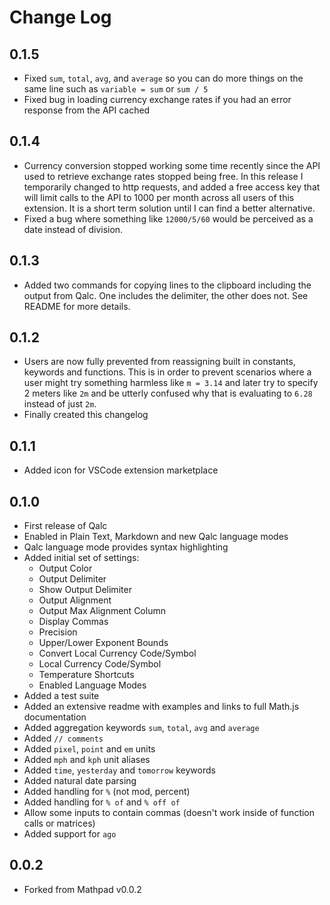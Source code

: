 # Change Log

## 0.1.5

- Fixed `sum`, `total`, `avg`, and `average` so you can do more things on the same line such as `variable = sum` or `sum / 5`
- Fixed bug in loading currency exchange rates if you had an error response from the API cached

## 0.1.4

- Currency conversion stopped working some time recently since the API used to retrieve exchange rates stopped being free. In this release I temporarily changed to http requests, and added a free access key that will limit calls to the API to 1000 per month across all users of this extension. It is a short term solution until I can find a better alternative.
- Fixed a bug where something like `12000/5/60` would be perceived as a date instead of division.

## 0.1.3

- Added two commands for copying lines to the clipboard including the output from Qalc. One includes the delimiter, the other does not. See README for more details.

## 0.1.2

- Users are now fully prevented from reassigning built in constants, keywords and functions. This is in order to prevent scenarios where a user might try something harmless like `m = 3.14` and later try to specify 2 meters like `2m` and be utterly confused why that is evaluating to `6.28` instead of just `2m`.
- Finally created this changelog

## 0.1.1

- Added icon for VSCode extension marketplace

## 0.1.0

- First release of Qalc
- Enabled in Plain Text, Markdown and new Qalc language modes
- Qalc language mode provides syntax highlighting
- Added initial set of settings:
    - Output Color
    - Output Delimiter
    - Show Output Delimiter
    - Output Alignment
    - Output Max Alignment Column
    - Display Commas
    - Precision
    - Upper/Lower Exponent Bounds
    - Convert Local Currency Code/Symbol
    - Local Currency Code/Symbol
    - Temperature Shortcuts
    - Enabled Language Modes
- Added a test suite
- Added an extensive readme with examples and links to full Math.js documentation
- Added aggregation keywords `sum`, `total`, `avg` and `average`
- Added `// comments`
- Added `pixel`, `point` and `em` units
- Added `mph` and `kph` unit aliases
- Added `time`, `yesterday` and `tomorrow` keywords
- Added natural date parsing
- Added handling for `%` (not mod, percent)
- Added handling for `% of` and `% off of`
- Allow some inputs to contain commas (doesn't work inside of function calls or matrices)
- Added support for `ago`

## 0.0.2

- Forked from Mathpad v0.0.2
